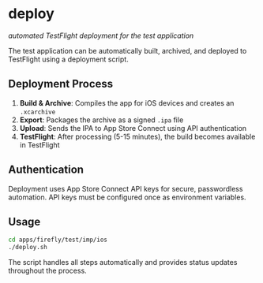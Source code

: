 # deploy
*automated TestFlight deployment for the test application*

The test application can be automatically built, archived, and deployed to TestFlight using a deployment script.

## Deployment Process

1. **Build & Archive**: Compiles the app for iOS devices and creates an `.xcarchive`
2. **Export**: Packages the archive as a signed `.ipa` file
3. **Upload**: Sends the IPA to App Store Connect using API authentication
4. **TestFlight**: After processing (5-15 minutes), the build becomes available in TestFlight

## Authentication

Deployment uses App Store Connect API keys for secure, passwordless automation. API keys must be configured once as environment variables.

## Usage

```bash
cd apps/firefly/test/imp/ios
./deploy.sh
```

The script handles all steps automatically and provides status updates throughout the process.